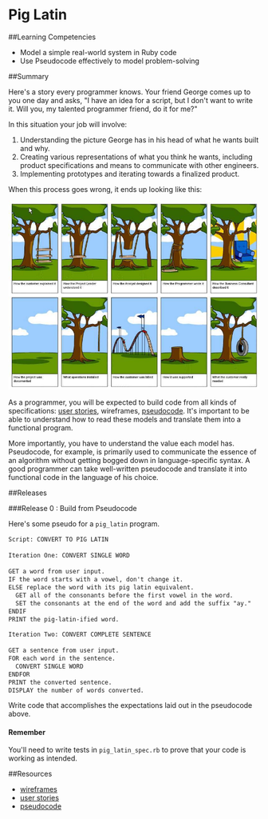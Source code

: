 # Pig Latin

##Learning Competencies

* Model a simple real-world system in Ruby code
* Use Pseudocode effectively to model problem-solving

##Summary

Here's a story every programmer knows. Your friend George comes up to you one day and asks, "I have an idea for a script, but I don't want to write it. Will you, my talented programmer friend, do it for me?"

In this situation your job will involve:

1. Understanding the picture George has in his head of what he wants built and why.
2. Creating various representations of what you think he wants, including product specifications and means to communicate with other engineers.
3. Implementing prototypes and iterating towards a finalized product.

When this process goes wrong, it ends up looking like this:

<img src="/tree_comic.jpg" width="600">

As a programmer, you will be expected to build code from all kinds of specifications: [user stories](http://en.wikipedia.org/wiki/User_story), wireframes, [pseudocode](http://en.wikipedia.org/wiki/Pseudocode). It's important to be able to understand how to read these models and translate them into a functional program.

More importantly, you have to understand the value each model has. Pseudocode, for example, is primarily used to communicate the essence of an algorithm without getting bogged down in language-specific syntax. A good programmer can take well-written pseudocode and translate it into functional code in the language of his choice.

##Releases

###Release 0 : Build from Pseudocode

Here's some pseudo for a `pig_latin` program.

```text
Script: CONVERT TO PIG LATIN

Iteration One: CONVERT SINGLE WORD

GET a word from user input.
IF the word starts with a vowel, don't change it.
ELSE replace the word with its pig latin equivalent.
  GET all of the consonants before the first vowel in the word.
  SET the consonants at the end of the word and add the suffix "ay."
ENDIF
PRINT the pig-latin-ified word.
```

```text
Iteration Two: CONVERT COMPLETE SENTENCE

GET a sentence from user input.
FOR each word in the sentence.
  CONVERT SINGLE WORD
ENDFOR
PRINT the converted sentence.
DISPLAY the number of words converted.
```

Write code that accomplishes the expectations laid out in the pseudocode above.

#### Remember

You'll need to write tests in `pig_latin_spec.rb` to prove that your code is working as intended.

##Resources

* [wireframes](http://en.wikipedia.org/wiki/Website_wireframe)
* [user stories](http://en.wikipedia.org/wiki/User_story)
* [pseudocode](http://en.wikipedia.org/wiki/Pseudocode)
